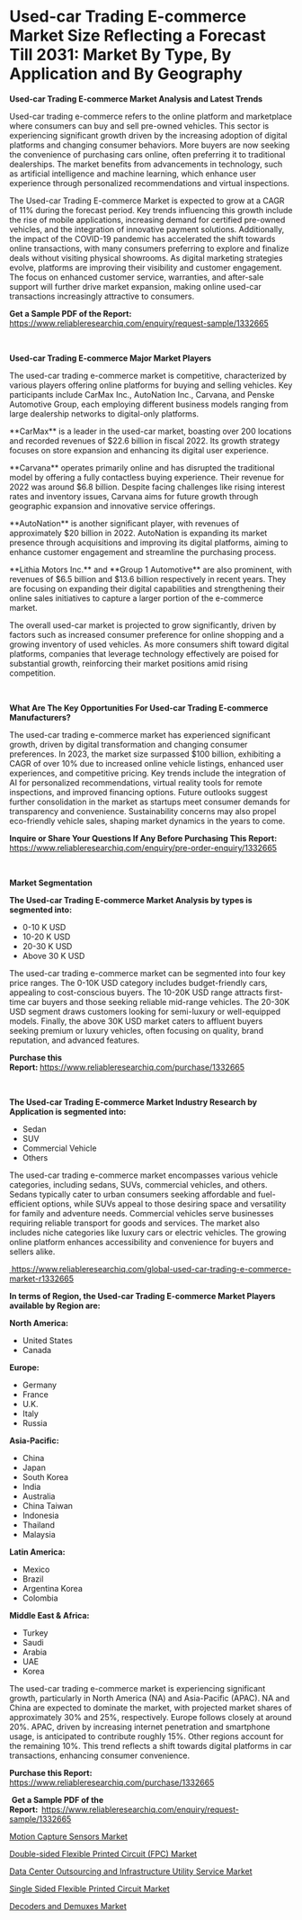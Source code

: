 <p><h1>Used-car Trading E-commerce Market Size Reflecting a Forecast Till 2031: Market By Type, By Application and By Geography</h1></p><p><strong>Used-car Trading E-commerce Market Analysis and Latest Trends</strong></p>
<p><p>Used-car trading e-commerce refers to the online platform and marketplace where consumers can buy and sell pre-owned vehicles. This sector is experiencing significant growth driven by the increasing adoption of digital platforms and changing consumer behaviors. More buyers are now seeking the convenience of purchasing cars online, often preferring it to traditional dealerships. The market benefits from advancements in technology, such as artificial intelligence and machine learning, which enhance user experience through personalized recommendations and virtual inspections.</p><p>The Used-car Trading E-commerce Market is expected to grow at a CAGR of 11% during the forecast period. Key trends influencing this growth include the rise of mobile applications, increasing demand for certified pre-owned vehicles, and the integration of innovative payment solutions. Additionally, the impact of the COVID-19 pandemic has accelerated the shift towards online transactions, with many consumers preferring to explore and finalize deals without visiting physical showrooms. As digital marketing strategies evolve, platforms are improving their visibility and customer engagement. The focus on enhanced customer service, warranties, and after-sale support will further drive market expansion, making online used-car transactions increasingly attractive to consumers.</p></p>
<p><strong>Get a Sample PDF of the Report:&nbsp;</strong> <a href="https://www.reliableresearchiq.com/enquiry/request-sample/1332665?utm_campaign=1088&utm_medium=2&utm_source=Github&utm_content=ia&utm_term=01102024&utm_id=used-car-trading-e-commerce">https://www.reliableresearchiq.com/enquiry/request-sample/1332665</a></p>
<p>&nbsp;</p>
<p><strong>Used-car Trading E-commerce Major Market Players</strong></p>
<p><p>The used-car trading e-commerce market is competitive, characterized by various players offering online platforms for buying and selling vehicles. Key participants include CarMax Inc., AutoNation Inc., Carvana, and Penske Automotive Group, each employing different business models ranging from large dealership networks to digital-only platforms.</p><p>**CarMax** is a leader in the used-car market, boasting over 200 locations and recorded revenues of $22.6 billion in fiscal 2022. Its growth strategy focuses on store expansion and enhancing its digital user experience. </p><p>**Carvana** operates primarily online and has disrupted the traditional model by offering a fully contactless buying experience. Their revenue for 2022 was around $6.8 billion. Despite facing challenges like rising interest rates and inventory issues, Carvana aims for future growth through geographic expansion and innovative service offerings.</p><p>**AutoNation** is another significant player, with revenues of approximately $20 billion in 2022. AutoNation is expanding its market presence through acquisitions and improving its digital platforms, aiming to enhance customer engagement and streamline the purchasing process.</p><p>**Lithia Motors Inc.** and **Group 1 Automotive** are also prominent, with revenues of $6.5 billion and $13.6 billion respectively in recent years. They are focusing on expanding their digital capabilities and strengthening their online sales initiatives to capture a larger portion of the e-commerce market.</p><p>The overall used-car market is projected to grow significantly, driven by factors such as increased consumer preference for online shopping and a growing inventory of used vehicles. As more consumers shift toward digital platforms, companies that leverage technology effectively are poised for substantial growth, reinforcing their market positions amid rising competition.</p></p>
<p>&nbsp;</p>
<p><strong>What Are The Key Opportunities For Used-car Trading E-commerce Manufacturers?</strong></p>
<p><p>The used-car trading e-commerce market has experienced significant growth, driven by digital transformation and changing consumer preferences. In 2023, the market size surpassed $100 billion, exhibiting a CAGR of over 10% due to increased online vehicle listings, enhanced user experiences, and competitive pricing. Key trends include the integration of AI for personalized recommendations, virtual reality tools for remote inspections, and improved financing options. Future outlooks suggest further consolidation in the market as startups meet consumer demands for transparency and convenience. Sustainability concerns may also propel eco-friendly vehicle sales, shaping market dynamics in the years to come.</p></p>
<p><strong>Inquire or Share Your Questions If Any Before Purchasing This Report:</strong> <a href="https://www.reliableresearchiq.com/enquiry/pre-order-enquiry/1332665?utm_campaign=1088&utm_medium=2&utm_source=Github&utm_content=ia&utm_term=01102024&utm_id=used-car-trading-e-commerce">https://www.reliableresearchiq.com/enquiry/pre-order-enquiry/1332665</a></p>
<p>&nbsp;</p>
<p><strong>Market Segmentation</strong></p>
<p><strong>The Used-car Trading E-commerce Market Analysis by types is segmented into:</strong></p>
<p><ul><li>0-10 K USD</li><li>10-20 K USD</li><li>20-30 K USD</li><li>Above 30 K USD</li></ul></p>
<p><p>The used-car trading e-commerce market can be segmented into four key price ranges. The 0-10K USD category includes budget-friendly cars, appealing to cost-conscious buyers. The 10-20K USD range attracts first-time car buyers and those seeking reliable mid-range vehicles. The 20-30K USD segment draws customers looking for semi-luxury or well-equipped models. Finally, the above 30K USD market caters to affluent buyers seeking premium or luxury vehicles, often focusing on quality, brand reputation, and advanced features.</p></p>
<p><strong>Purchase this Report:&nbsp;</strong><a href="https://www.reliableresearchiq.com/purchase/1332665?utm_campaign=1088&utm_medium=2&utm_source=Github&utm_content=ia&utm_term=01102024&utm_id=used-car-trading-e-commerce">https://www.reliableresearchiq.com/purchase/1332665</a></p>
<p>&nbsp;</p>
<p><strong>The Used-car Trading E-commerce Market Industry Research by Application is segmented into:</strong></p>
<p><ul><li>Sedan</li><li>SUV</li><li>Commercial Vehicle</li><li>Others</li></ul></p>
<p><p>The used-car trading e-commerce market encompasses various vehicle categories, including sedans, SUVs, commercial vehicles, and others. Sedans typically cater to urban consumers seeking affordable and fuel-efficient options, while SUVs appeal to those desiring space and versatility for family and adventure needs. Commercial vehicles serve businesses requiring reliable transport for goods and services. The market also includes niche categories like luxury cars or electric vehicles. The growing online platform enhances accessibility and convenience for buyers and sellers alike.</p></p>
<p><a href="https://www.reliableresearchiq.com/global-used-car-trading-e-commerce-market-r1332665?utm_campaign=1088&utm_medium=2&utm_source=Github&utm_content=ia&utm_term=01102024&utm_id=used-car-trading-e-commerce">&nbsp;https://www.reliableresearchiq.com/global-used-car-trading-e-commerce-market-r1332665</a></p>
<p><strong>In terms of Region, the Used-car Trading E-commerce Market Players available by Region are:</strong></p>
<p>
    <p> <strong> North America: </strong>
        <ul>
            <li>United States</li>
            <li>Canada</li>
        </ul>
        </p> 
    <p> <strong> Europe: </strong>
        <ul>
            <li>Germany</li>
            <li>France</li>
            <li>U.K.</li>
            <li>Italy</li>
            <li>Russia</li>
        </ul>
        </p> 
    <p> <strong> Asia-Pacific: </strong>
        <ul>
            <li>China</li>
            <li>Japan</li>
            <li>South Korea</li>
            <li>India</li>
            <li>Australia</li>
            <li>China Taiwan</li>
            <li>Indonesia</li>
            <li>Thailand</li>
            <li>Malaysia</li>
        </ul>
        </p> 
    <p> <strong> Latin America: </strong>
        <ul>
            <li>Mexico</li>
            <li>Brazil</li>
            <li>Argentina Korea</li>
            <li>Colombia</li>
        </ul>
        </p> 
    <p> <strong> Middle East & Africa: </strong>
        <ul>
            <li>Turkey</li>
            <li>Saudi</li>
            <li>Arabia</li>
            <li>UAE</li>
            <li>Korea</li>
        </ul>
    </p>
    </p>
<p><p>The used-car trading e-commerce market is experiencing significant growth, particularly in North America (NA) and Asia-Pacific (APAC). NA and China are expected to dominate the market, with projected market shares of approximately 30% and 25%, respectively. Europe follows closely at around 20%. APAC, driven by increasing internet penetration and smartphone usage, is anticipated to contribute roughly 15%. Other regions account for the remaining 10%. This trend reflects a shift towards digital platforms in car transactions, enhancing consumer convenience.</p></p>
<p><strong>Purchase this Report: </strong><a href="https://www.reliableresearchiq.com/purchase/1332665?utm_campaign=1088&utm_medium=2&utm_source=Github&utm_content=ia&utm_term=01102024&utm_id=used-car-trading-e-commerce">https://www.reliableresearchiq.com/purchase/1332665</a></p>
<p>&nbsp;<strong>Get a Sample PDF of the Report:&nbsp;&nbsp;</strong><a href="https://www.reliableresearchiq.com/enquiry/request-sample/1332665?utm_campaign=1088&utm_medium=2&utm_source=Github&utm_content=ia&utm_term=01102024&utm_id=used-car-trading-e-commerce">https://www.reliableresearchiq.com/enquiry/request-sample/1332665</a></p>
<p><strong></strong></p>
<p><p><a href="https://www.linkedin.com/pulse/motion-capture-sensors-market-trends-focusing-insight-forecast-qfwbe?utm_campaign=1088&utm_medium=2&utm_source=Github&utm_content=ia&utm_term=01102024&utm_id=used-car-trading-e-commerce">Motion Capture Sensors Market</a></p><p><a href="https://issuu.com/reportprime-2/docs/double-sided-flexible-printed-circu_2de5421f9e405e?utm_campaign=1088&utm_medium=2&utm_source=Github&utm_content=ia&utm_term=01102024&utm_id=used-car-trading-e-commerce">Double-sided Flexible Printed Circuit (FPC) Market</a></p><p><a href="https://github.com/tambantaybe6/Market-Research-Report-List-1/blob/main/data-center-outsourcing-and-infrastructure-utility-service-market.md?utm_campaign=1088&utm_medium=2&utm_source=Github&utm_content=ia&utm_term=01102024&utm_id=used-car-trading-e-commerce">Data Center Outsourcing and Infrastructure Utility Service Market</a></p><p><a href="https://issuu.com/reportprime-2/docs/single-sided-flexible-printed-circu_99be960dd5c76b?utm_campaign=1088&utm_medium=2&utm_source=Github&utm_content=ia&utm_term=01102024&utm_id=used-car-trading-e-commerce">Single Sided Flexible Printed Circuit Market</a></p><p><a href="https://github.com/jorietygi/Market-Research-Report-List-1/blob/main/decoders-and-demuxes-market.md?utm_campaign=1088&utm_medium=2&utm_source=Github&utm_content=ia&utm_term=01102024&utm_id=used-car-trading-e-commerce">Decoders and Demuxes Market</a></p></p>